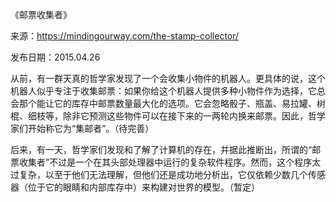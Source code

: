 《邮票收集者》

来源：https://mindingourway.com/the-stamp-collector/

发布日期：2015.04.26

从前，有一群天真的哲学家发现了一个会收集小物件的机器人。更具体的说，这个机器人似乎专注于收集邮票：如果你给这个机器人提供多种小物件作为选择，它总会那个能让它的库存中邮票数量最大化的选项。它会忽略骰子、瓶盖、易拉罐、树棍、细枝等，除非它预测这些物件可以在接下来的一两轮内换来邮票。因此，哲学家们开始称它为“集邮者”。（待完善）

后来，有一天，哲学家们发现和了解了计算机的存在，并据此推断出，所谓的“邮票收集者”不过是一个在其头部处理器中运行的复杂软件程序。然而，这个程序太过复杂，以至于他们无法理解，但他们还是成功地分析出，它仅依赖少数几个传感器（位于它的眼睛和内部库存中）来构建对世界的模型。（暂定）